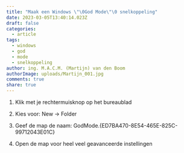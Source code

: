 ```yaml
---
title: "Maak een Windows \"\0God Mode\"\0 snelkoppeling"
date: 2023-03-05T13:40:14.023Z
draft: false
categories:
  - article
tags:
  - windows
  - god
  - mode
  - snelkoppeling
author: ing. M.A.C.M. (Martijn) van den Boom
authorImage: uploads/Martijn_001.jpg
comments: true
share: true
---
```

1. Klik met je rechtermuisknop op het bureaublad

2. Kies voor: New -> Folder

3. Geef de map de naam: GodMode.{ED7BA470-8E54-465E-825C-99712043E01C}

4. Open de map voor heel veel geavanceerde instellingen